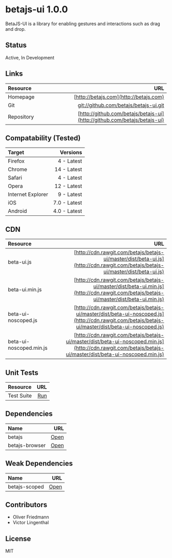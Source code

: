 # betajs-ui 1.0.0

BetaJS-UI is a library for enabling gestures and interactions such as drag and drop.


## Status
Active, In Development


## Links
| Resource   | URL |
| :--------- | --: |
| Homepage   | [http://betajs.com](http://betajs.com) |
| Git        | [git://github.com/betajs/betajs-ui.git](git://github.com/betajs/betajs-ui.git) |
| Repository | [http://github.com/betajs/betajs-ui](http://github.com/betajs/betajs-ui) |


## Compatability (Tested)
| Target | Versions |
| :----- | -------: |
| Firefox | 4 - Latest |
| Chrome | 14 - Latest |
| Safari | 4 - Latest |
| Opera | 12 - Latest |
| Internet Explorer | 9 - Latest |
| iOS | 7.0 - Latest |
| Android | 4.0 - Latest |


## CDN
| Resource | URL |
| :----- | -------: |
| beta-ui.js | [http://cdn.rawgit.com/betajs/betajs-ui/master/dist/beta-ui.js](http://cdn.rawgit.com/betajs/betajs-ui/master/dist/beta-ui.js) |
| beta-ui.min.js | [http://cdn.rawgit.com/betajs/betajs-ui/master/dist/beta-ui.min.js](http://cdn.rawgit.com/betajs/betajs-ui/master/dist/beta-ui.min.js) |
| beta-ui-noscoped.js | [http://cdn.rawgit.com/betajs/betajs-ui/master/dist/beta-ui-noscoped.js](http://cdn.rawgit.com/betajs/betajs-ui/master/dist/beta-ui-noscoped.js) |
| beta-ui-noscoped.min.js | [http://cdn.rawgit.com/betajs/betajs-ui/master/dist/beta-ui-noscoped.min.js](http://cdn.rawgit.com/betajs/betajs-ui/master/dist/beta-ui-noscoped.min.js) |


## Unit Tests
| Resource | URL |
| :----- | -------: |
| Test Suite | [Run](http://rawgit.com/betajs/betajs-ui/master/tests/tests.html) |


## Dependencies
| Name | URL |
| :----- | -------: |
| betajs | [Open](https://github.com/betajs/betajs) |
| betajs-browser | [Open](https://github.com/betajs/betajs-browser) |


## Weak Dependencies
| Name | URL |
| :----- | -------: |
| betajs-scoped | [Open](https://github.com/betajs/betajs-scoped) |


## Contributors

- Oliver Friedmann
- Victor Lingenthal


## License

MIT


